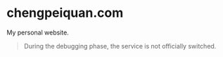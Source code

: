 # chengpeiquan.com

My personal website.

> During the debugging phase, the service is not officially switched.